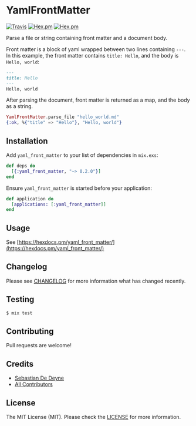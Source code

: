 # YamlFrontMatter

[![Travis](https://img.shields.io/travis/sebastiandedeyne/yaml_front_matter.svg)]()
[![Hex.pm](https://img.shields.io/hexpm/dt/yaml_front_matter.svg)]()
[![Hex.pm](https://img.shields.io/hexpm/v/yaml_front_matter.svg)]()

Parse a file or string containing front matter and a document body. 
  
Front matter is a block of yaml wrapped between two lines containing `---`.
In this example, the front matter contains `title: Hello`, and the body is
`Hello, world`:

```md
---
title: Hello
---
Hello, world
```

After parsing the document, front matter is returned as a map, and the body as
a string.

```elixir
YamlFrontMatter.parse_file "hello_world.md"
{:ok, %{"title" => "Hello"}, "Hello, world"}    
```

## Installation

Add `yaml_front_matter` to your list of dependencies in `mix.exs`:

```elixir
def deps do
  [{:yaml_front_matter, "~> 0.2.0"}]
end
```

Ensure `yaml_front_matter` is started before your application:

```elixir
def application do
  [applications: [:yaml_front_matter]]
end
```

## Usage

See [https://hexdocs.pm/yaml_front_matter/](https://hexdocs.pm/yaml_front_matter/)

## Changelog

Please see [CHANGELOG](https://github.com/sebastiandedeyne/yaml_front_matter/blob/master/CHANGELOG.md) for more information what has changed recently.

## Testing

``` bash
$ mix test
```

## Contributing

Pull requests are welcome!

## Credits

- [Sebastian De Deyne](https://github.com/sebastiandedeyne)
- [All Contributors](../../contributors)

## License

The MIT License (MIT). Please check the [LICENSE](https://github.com/sebastiandedeyne/yaml_front_matter/blob/master/LICENSE.md) for more information.

